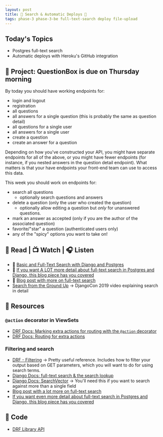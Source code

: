 ```yaml
---
layout: post
title: 🐍 Search & Automatic Deploys 🐍
tags: phase-3 phase-3-be full-text-search deploy file-upload
---
```


## Today's Topics

- Postgres full-text search
- Automatic deploys with Heroku's GitHub integration

## 🎯 Project: QuestionBox is due on Thursday morning

By today you should have working endpoints for:

- login and logout
- registration
- all questions
- all answers for a single question (this is probably the same as question detail)
- all questions for a single user
- all answers for a single user
- create a question
- create an answer for a question

Depending on how you've constructed your API, you might have separate endpoints for all of the above, or you might have fewer endpoints (for instance, if you nested answers in the question detail endpoint). What matters is that your have endpoints your front-end team can use to access this data.

This week you should work on endpoints for:

- search all questions
  - optionally search questions and answers
- delete a question (only the user who created the question)
  - optionally allow editing a question but _only_ for unanswered questions.
- mark an answer as accepted (only if you are the author of the associated question)
- favorite/"star" a question (authenticated users only)
- any of the "spicy" options you want to take on!

## 📖 Read | 📺 Watch | 🎧 Listen

- 📖 [Basic and Full-Text Search with Django and Postgres](https://testdriven.io/blog/django-search/)
- 📖 [If you want A LOT more detail about full-text search in Postgres and Django, this blog piece has you covered](https://pganalyze.com/blog/full-text-search-django-postgres)
- 📖 [Blog post with more on full-text search](https://www.netlandish.com/blog/2020/06/22/full-text-search-django-postgresql/)
- [Search from the Ground Up](https://www.youtube.com/watch?v=is3R8d420D4&list=PL2NFhrDSOxgXXUMIGOs8lNe2B-f4pXOX-&index=2) -> DjangoCon 2019 video explaining search in detail


## 🔖 Resources

### `@action` decorator in ViewSets

- [DRF Docs: Marking extra actions for routing with the `@action` decorator](https://www.django-rest-framework.org/api-guide/viewsets/#marking-extra-actions-for-routing)
- [DRF Docs: Routing for extra actions](https://www.django-rest-framework.org/api-guide/routers/#routing-for-extra-actions)

### Filtering and search

- [DRF - Filtering](https://www.django-rest-framework.org/api-guide/filtering/) -> Pretty useful reference. Includes how to filter your output based on GET parameters, which you will want to do for using search terms.
- [Django Docs: full-text search & the search lookup](https://docs.djangoproject.com/en/3.2/ref/contrib/postgres/search/#the-search-lookup)
- [Django Docs: SearchVector](https://docs.djangoproject.com/en/3.2/ref/contrib/postgres/search/#searchvector) -> You'll need this if you want to search against more than a single field
- [Blog post with a lot more on full-text search](https://www.netlandish.com/blog/2020/06/22/full-text-search-django-postgresql/)
- [If you want even more detail about full-text search in Postgres and Django, this blog piece has you covered](https://pganalyze.com/blog/full-text-search-django-postgres)

## 🦉 Code

- [DRF Library API](https://github.com/Momentum-Team-9/example-drf-library)
